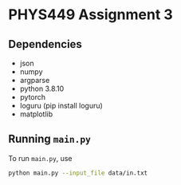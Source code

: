# PHYS449 Assignment 3

## Dependencies

- json
- numpy
- argparse
- python 3.8.10
- pytorch
- loguru (pip install loguru)
- matplotlib

## Running `main.py`

To run `main.py`, use

```sh
python main.py --input_file data/in.txt
```